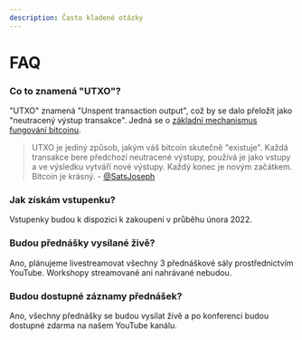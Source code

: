 ```yaml
---
description: Často kladené otázky
---
```


# FAQ

### Co to znamená "UTXO"?

"UTXO" znamená "Unspent transaction output", což by se dalo přeložit jako "neutracený výstup transakce". Jedná se o [základní mechanismus fungování bitcoinu](https://www.alza.cz/transakcni-poplatky-a-minimalni-velikost-utxo#co-je-utxo).

> UTXO je jediný způsob, jakým váš bitcoin skutečně "existuje". Každá transakce bere předchozí neutracené výstupy, používá je jako vstupy a ve výsledku vytváří nové výstupy. Každý konec je novým začátkem. Bitcoin je krásný. - [@SatsJoseph](https://twitter.com/SatsJoseph/status/1370329486059843588)

### Jak získám vstupenku?

Vstupenky budou k dispozici k zakoupení v průběhu února 2022.

### Budou přednášky vysílané živě?

Ano, plánujeme livestreamovat všechny 3 přednáškové sály prostřednictvím YouTube. Workshopy streamované ani nahrávané nebudou.

### Budou dostupné záznamy přednášek?

Ano, všechny přednášky se budou vysílat živě a po konferenci budou dostupné zdarma na našem YouTube kanálu.

